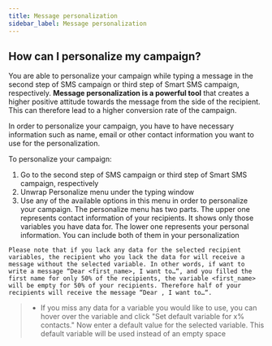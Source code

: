 ```yaml
---
title: Message personalization
sidebar_label: Message personalization
---
```


## How can I personalize my campaign?
You are able to personalize your campaign while typing a message in the second step of SMS campaign or third step of Smart SMS campaign, respectively.
**Message personalization is a powerful tool** that creates a higher positive attitude towards the message from the side of the recipient. This can therefore lead to a higher conversion rate of the campaign. 

In order to personalize your campaign, you have to have necessary information such as name, email or other contact information you want to use for the personalization.

To personalize your campaign:
1.	Go to the second step of SMS campaign or third step of Smart SMS campaign, respectively
2.	Unwrap Personalize menu under the typing window
3.	Use any of the available options in this menu in order to personalize your campaign. The personalize menu has two parts. The upper one represents contact information of your recipients. It shows only those variables you have data for. The lower one represents your personal information. You can include both of them in your personalization

`Please note that if you lack any data for the selected recipient variables, the recipient who you lack the data for will receive a message without the selected variable. In other words, if want to write a message “Dear <first_name>, I want to…“, and you filled the first name for only 50% of the recipients, the variable <first_name> will be empty for 50% of your recipients. Therefore half of your recipients will receive the message “Dear , I want to…“.`

>-	If you miss any data for a variable you would like to use, you can hover over the variable and click "Set default variable for x% contacts." Now enter a default value for the selected variable. This default variable will be used instead of an empty space
